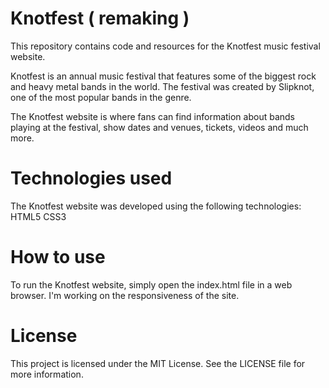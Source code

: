 <h1>Knotfest   ( remaking )</h1>

This repository contains code and resources for the Knotfest music festival website.

Knotfest is an annual music festival that features some of the biggest rock and heavy metal bands in the world. The festival was created by Slipknot, one of the most popular bands in the genre.

The Knotfest website is where fans can find information about bands playing at the festival, show dates and venues, tickets, videos and much more.

<h1>Technologies used</h1>

The Knotfest website was developed using the following technologies:
    HTML5
    CSS3
    

<h1>How to use</h1>

To run the Knotfest website, simply open the index.html file in a web browser.
I'm working on the responsiveness of the site.
<h1>License</h1>

This project is licensed under the MIT License. See the LICENSE file for more information.
